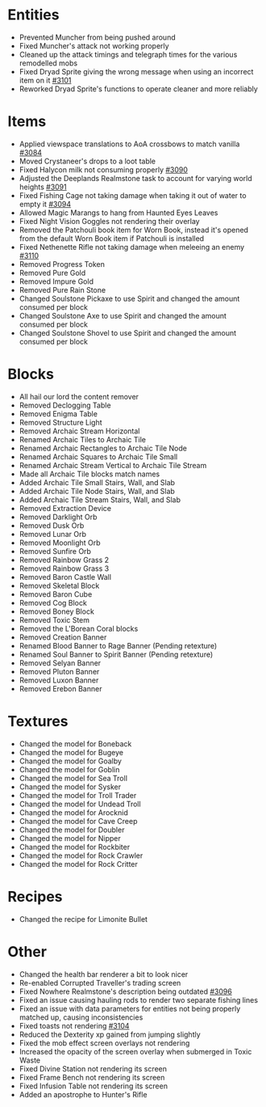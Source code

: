 # Entities
* Prevented Muncher from being pushed around
* Fixed Muncher's attack not working properly
* Cleaned up the attack timings and telegraph times for the various remodelled mobs
* Fixed Dryad Sprite giving the wrong message when using an incorrect item on it [#3101](https://github.com/Tslat/Advent-Of-Ascension/issues/3101 "Github issue #3101")
* Reworked Dryad Sprite's functions to operate cleaner and more reliably

# Items
* Applied viewspace translations to AoA crossbows to match vanilla [#3084](https://github.com/Tslat/Advent-Of-Ascension/issues/3084 "Github issue #3084")
* Moved Crystaneer's drops to a loot table
* Fixed Halycon milk not consuming properly [#3090](https://github.com/Tslat/Advent-Of-Ascension/issues/3090 "Github issue #3090")
* Adjusted the Deeplands Realmstone task to account for varying world heights [#3091](https://github.com/Tslat/Advent-Of-Ascension/issues/3091 "Github issue #3091")
* Fixed Fishing Cage not taking damage when taking it out of water to empty it [#3094](https://github.com/Tslat/Advent-Of-Ascension/issues/3094 "Github issue #3094")
* Allowed Magic Marangs to hang from Haunted Eyes Leaves
* Fixed Night Vision Goggles not rendering their overlay
* Removed the Patchouli book item for Worn Book, instead it's opened from the default Worn Book item if Patchouli is installed
* Fixed Nethenette Rifle not taking damage when meleeing an enemy [#3110](https://github.com/Tslat/Advent-Of-Ascension/issues/3110 "Github issue #3110")
* Removed Progress Token
* Removed Pure Gold
* Removed Impure Gold
* Removed Pure Rain Stone
* Changed Soulstone Pickaxe to use Spirit and changed the amount consumed per block
* Changed Soulstone Axe to use Spirit and changed the amount consumed per block
* Changed Soulstone Shovel to use Spirit and changed the amount consumed per block

# Blocks
* All hail our lord the content remover
* Removed Declogging Table
* Removed Enigma Table
* Removed Structure Light
* Removed Archaic Stream Horizontal
* Renamed Archaic Tiles to Archaic Tile
* Renamed Archaic Rectangles to Archaic Tile Node
* Renamed Archaic Squares to Archaic Tile Small
* Renamed Archaic Stream Vertical to Archaic Tile Stream
* Made all Archaic Tile blocks match names
* Added Archaic Tile Small Stairs, Wall, and Slab
* Added Archaic Tile Node Stairs, Wall, and Slab
* Added Archaic Tile Stream Stairs, Wall, and Slab
* Removed Extraction Device
* Removed Darklight Orb
* Removed Dusk Orb
* Removed Lunar Orb
* Removed Moonlight Orb
* Removed Sunfire Orb
* Removed Rainbow Grass 2
* Removed Rainbow Grass 3
* Removed Baron Castle Wall
* Removed Skeletal Block
* Removed Baron Cube
* Removed Cog Block
* Removed Boney Block
* Removed Toxic Stem
* Removed the L'Borean Coral blocks
* Removed Creation Banner
* Renamed Blood Banner to Rage Banner (Pending retexture)
* Renamed Soul Banner to Spirit Banner (Pending retexture)
* Removed Selyan Banner
* Removed Pluton Banner
* Removed Luxon Banner
* Removed Erebon Banner

# Textures
* Changed the model for Boneback
* Changed the model for Bugeye
* Changed the model for Goalby
* Changed the model for Goblin
* Changed the model for Sea Troll
* Changed the model for Sysker
* Changed the model for Troll Trader
* Changed the model for Undead Troll
* Changed the model for Arocknid
* Changed the model for Cave Creep
* Changed the model for Doubler
* Changed the model for Nipper
* Changed the model for Rockbiter
* Changed the model for Rock Crawler
* Changed the model for Rock Critter

# Recipes
* Changed the recipe for Limonite Bullet

# Other
* Changed the health bar renderer a bit to look nicer
* Re-enabled Corrupted Traveller's trading screen
* Fixed Nowhere Realmstone's description being outdated [#3096](https://github.com/Tslat/Advent-Of-Ascension/issues/3096 "Github issue #3096")
* Fixed an issue causing hauling rods to render two separate fishing lines
* Fixed an issue with data parameters for entities not being properly matched up, causing inconsistencies
* Fixed toasts not rendering [#3104](https://github.com/Tslat/Advent-Of-Ascension/issues/3104 "Github issue #3104")
* Reduced the Dexterity xp gained from jumping slightly
* Fixed the mob effect screen overlays not rendering
* Increased the opacity of the screen overlay when submerged in Toxic Waste
* Fixed Divine Station not rendering its screen
* Fixed Frame Bench not rendering its screen
* Fixed Infusion Table not rendering its screen
* Added an apostrophe to Hunter's Rifle